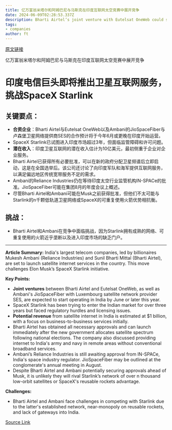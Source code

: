 ```yaml
---
title: 亿万富翁米塔尔和阿姆巴尼与马斯克在印度互联网太空竞赛中展开竞争
date: 2024-06-09T02:28:53.337Z
description: Bharti Airtel’s joint venture with Eutelsat OneWeb could start operating in June
tags: 
- companies
author: ft
---
```


[原文链接](https://ft.com/content/613be3c7-e3af-4e34-bc75-1c3e9d934c44)

亿万富翁米塔尔和阿姆巴尼与马斯克在印度互联网太空竞赛中展开竞争

# 印度电信巨头即将推出卫星互联网服务，挑战SpaceX Starlink

## 关键要点：

- **合资企业**：Bharti Airtel与Eutelsat OneWeb以及Ambani的JioSpaceFiber与卢森堡卫星网络提供商SES的合作预计将于今年6月或更晚在印度开始运营。
- SpaceX Starlink已试图进入印度市场超过3年，但面临监管障碍和许可问题。
- **潜在收入**：印度卫星互联网的潜在收入估计为10亿美元，最初侧重于企业对企业服务。
- Bharti Airtel已获得所有必要批准，可以在新的政府分配卫星频谱后立即启动，这是在全国选举后。该公司还讨论了向印度军队和海军提供互联网服务，以满足偏远地区传统宽带服务不足的需求。
- Ambani的Reliance Industries仍在等待印度太空行业监管机构IN-SPACe的批准。JioSpaceFiber可能在集团8月的年度会议上概述。
- 尽管Bharti Airtel和Ambani可能在Musk之前获得批准，但他们不太可能与Starlink的n千颗低轨道卫星网络或SpaceX的可重复使用火箭优势相抗衡。

## 挑战：

- Bharti Airtel和Ambani在竞争中面临挑战，因为Starlink拥有成熟的网络、可重复使用的火箭近乎垄断以及进入印度市场的缺乏门户。

---

 **Article Summary:** 
India's largest telecom companies, led by billionaires Mukesh Ambani (Reliance Industries) and Sunil Bharti Mittal (Bharti Airtel), are set to launch satellite internet services in the country. This move challenges Elon Musk’s SpaceX Starlink initiative.

**Key Points:**
- **Joint ventures** between Bharti Airtel and Eutelsat OneWeb, as well as Ambani's JioSpaceFiber with Luxembourg satellite network provider SES, are expected to start operating in India by June or later this year.
- SpaceX Starlink has been trying to enter the Indian market for over three years but faced regulatory hurdles and licensing issues.
- **Potential revenue** from satellite internet in India is estimated at $1 billion, with a focus on business-to-business services initially.
- Bharti Airtel has obtained all necessary approvals and can launch immediately after the new government allocates satellite spectrum following national elections. The company also discussed providing internet to India's army and navy in remote areas without conventional broadband services.
- Ambani’s Reliance Industries is still awaiting approval from IN-SPACe, India's space industry regulator. JioSpaceFiber may be outlined at the conglomerate's annual meeting in August.
- Despite Bharti Airtel and Ambani potentially securing approvals ahead of Musk, it is unlikely they will rival Starlink’s network of over n thousand low-orbit satellites or SpaceX's reusable rockets advantage.

**Challenges:**
- Bharti Airtel and Ambani face challenges in competing with Starlink due to the latter's established network, near-monopoly on reusable rockets, and lack of gateways into India.

[Source Link](https://ft.com/content/613be3c7-e3af-4e34-bc75-1c3e9d934c44)

